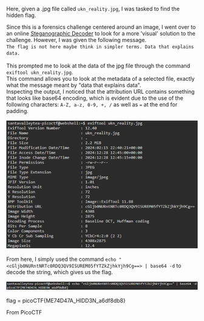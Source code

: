 Here, given a .jpg file called `ukn_reality.jpg`, I was tasked to find the hidden flag.

Since this is a forensics challenge centered around an image, I went over to an online [Steganographic Decoder](https://futureboy.us/stegano/decinput.html) to look for a more 'visual' solution to the challenge.
However, I was given the following message. <br>
`The flag is not here maybe think in simpler terms. Data that explains data.` <br>
<br>
This prompted me to look at the data of the jpg file through the command `exiftool ukn_reality.jpg`.<br>
This command allows you to look at the metadata of a selected file, exactly what the message meant by "data that explains data". <br>
Inspecting the output, I noticed that the attribution URL contains something that looks like base64 encoding, which is evident due to the use of the following characters: `A-Z, a-z, 0-9, +, /` as well as `=` at the end for padding. <br>
<br>
![img](image/exiftool.png) <br>
<br>
From here, I simply used the command `echo "<cGljb0NURntNRTc0RDQ3QV9ISUREM05fYTZkZjhkYjh9Cg==> | base64 -d` to decode the string, which gives us the flag. <br>
<br>
![img](image/base64.png) <br>
<br>
flag = picoCTF{ME74D47A_HIDD3N_a6df8db8}

From PicoCTF
